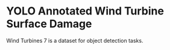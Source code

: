 # YOLO Annotated Wind Turbine Surface Damage

Wind Turbines 7 is a dataset for object detection tasks.